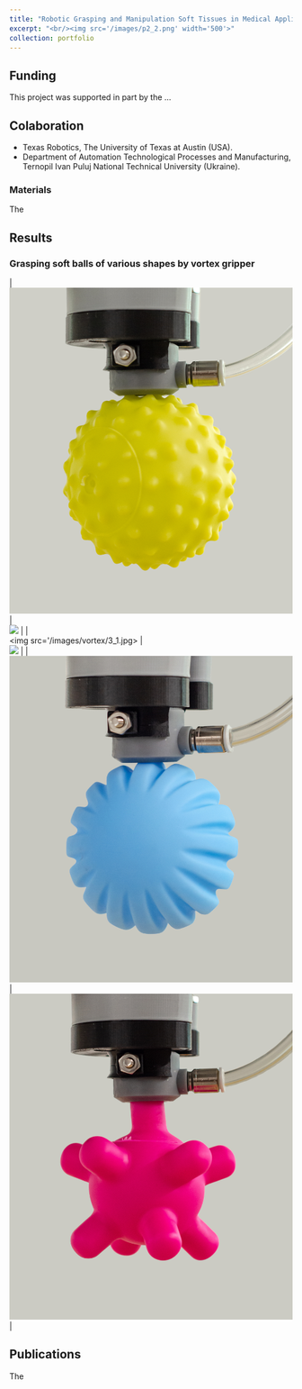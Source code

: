 ```yaml
---
title: "Robotic Grasping and Manipulation Soft Tissues in Medical Applications"
excerpt: "<br/><img src='/images/p2_2.png' width='500'>"
collection: portfolio
---
```

## Funding
This project was supported in part by the ...

## Colaboration
* Texas Robotics, The University of Texas at Austin (USA).
* Department of Automation Technological Processes and Manufacturing, Ternopil Ivan Puluj National Technical University (Ukraine).

### Materials

The


## Results


### Grasping soft balls of various shapes by vortex gripper
| <br/><img src='/images/vortex/1_1.jpg'>  | <br/><img src='/images/vortex/2.jpg'>  |
| <br/><img src='/images/vortex/3_1.jpg>   | <br/><img src='/images/vortex/4_2.jpg'>  |
| <br/><img src='/images/vortex/5_2.jpg'>  | <br/><img src='/images/vortex/6_1.jpg'>  |

## Publications

The